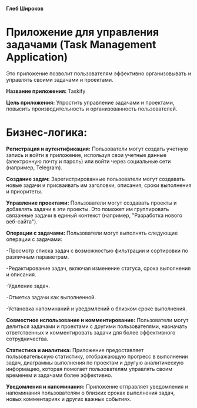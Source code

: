 **Глеб Широков**

# Приложение для управления задачами (Task Management Application)
Это приложение позволит пользователям эффективно организовывать и управлять своими задачами и проектами.

**Название приложения:** Taskify

**Цель приложения:** Упростить управление задачами и проектами, повысить производительность и организованность пользователей.

# Бизнес-логика:

**Регистрация и аутентификация:** Пользователи могут создать учетную запись и войти в приложение, используя свои учетные данные (электронную почту и пароль) или войти через социальные сети (например, Telegram).

**Создание задач:** Зарегистрированные пользователи могут создавать новые задачи и присваивать им заголовки, описания, сроки выполнения и приоритеты.

**Управление проектами:** Пользователи могут создавать проекты и добавлять задачи в эти проекты. Это поможет им группировать связанные задачи в единый контекст (например, "Разработка нового веб-сайта").

**Операции с задачами:** 
Пользователи могут выполнять следующие операции с задачами:

-Просмотр списка задач с возможностью фильтрации и сортировки по различным параметрам.

-Редактирование задач, включая изменение статуса, срока выполнения и описания.

-Удаление задач.

-Отметка задачи как выполненной.

-Установка напоминаний и уведомлений о близком сроке выполнения.

**Совместное использование и комментирование:** Пользователи могут делиться задачами и проектами с другими пользователями, назначать ответственных и комментировать задачи для более эффективного сотрудничества.

**Статистика и аналитика:** Приложение предоставляет пользовательскую статистику, отображающую прогресс в выполнении задач, диаграммы выполнения по проектам и другую аналитическую информацию, которая помогает пользователям управлять своим временем и задачами более эффективно.

**Уведомления и напоминания:** Приложение отправляет уведомления и напоминания пользователям о близких сроках выполнения задач, новых комментариях и других важных событиях.
